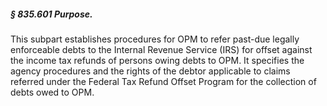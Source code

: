 ##### § 835.601 Purpose. #####

This subpart establishes procedures for OPM to refer past-due legally enforceable debts to the Internal Revenue Service (IRS) for offset against the income tax refunds of persons owing debts to OPM. It specifies the agency procedures and the rights of the debtor applicable to claims referred under the Federal Tax Refund Offset Program for the collection of debts owed to OPM.